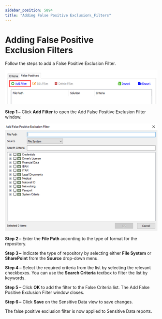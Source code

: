 ```yaml
---
sidebar_position: 5894
title: "Adding False Positive Exclusion\_Filters"
---
```


# Adding False Positive Exclusion Filters

Follow the steps to add a False Positive Exclusion Filter.

![Add Filter on False Positives tab](../../../../../../../../static/images/AccessAnalyzer_12.0/Content/Resources/Images/EnterpriseAuditor/Admin/Settings/SensitiveData/AddFilter.png "Add Filter on False Positives tab")

**Step 1 –** Click **Add Filter** to open the Add False Positive Exclusion Filter window.

![Add False Positive Exclusion Filter window](../../../../../../../../static/images/AccessAnalyzer_12.0/Content/Resources/Images/EnterpriseAuditor/Admin/Settings/SensitiveData/AddExclusionFilterWindow.png "Add False Positive Exclusion Filter window")

**Step 2 –** Enter the **File Path** according to the type of format for the repository.

**Step 3 –** Indicate the type of repository by selecting either **File System** or **SharePoint** from the **Source** drop-down menu.

**Step 4 –** Select the required criteria from the list by selecting the relevant checkboxes. You can use the **Search Criteria** textbox to filter the list by keywords.

**Step 5 –** Click **OK** to add the filter to the False Criteria list. The Add False Positive Exclusion Filter window closes.

**Step 6 –** Click **Save** on the Sensitive Data view to save changes.

The false positive exclusion filter is now applied to Sensitive Data reports.